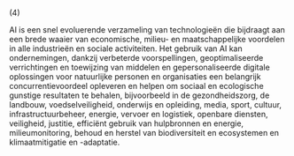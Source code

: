 (4) 

AI is een snel evoluerende verzameling van technologieën die bijdraagt aan een brede waaier van economische, milieu- en maatschappelijke voordelen in alle industrieën en sociale activiteiten. Het gebruik van AI kan ondernemingen, dankzij verbeterde voorspellingen, geoptimaliseerde verrichtingen en toewijzing van middelen en gepersonaliseerde digitale oplossingen voor natuurlijke personen en organisaties een belangrijk concurrentievoordeel opleveren en helpen om sociaal en ecologische gunstige resultaten te behalen, bijvoorbeeld in de gezondheidszorg, de landbouw, voedselveiligheid, onderwijs en opleiding, media, sport, cultuur, infrastructuurbeheer, energie, vervoer en logistiek, openbare diensten, veiligheid, justitie, efficiënt gebruik van hulpbronnen en energie, milieumonitoring, behoud en herstel van biodiversiteit en ecosystemen en klimaatmitigatie en -adaptatie.